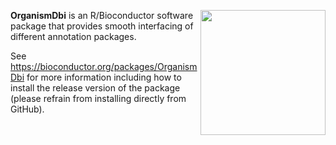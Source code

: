 [<img src="https://www.bioconductor.org/images/logo/jpg/bioconductor_logo_rgb.jpg" width="200" align="right"/>](https://bioconductor.org/)

**OrganismDbi** is an R/Bioconductor software package that provides smooth interfacing of different annotation packages.

See https://bioconductor.org/packages/OrganismDbi for more information including how to install the release version of the package (please refrain from installing directly from GitHub).

